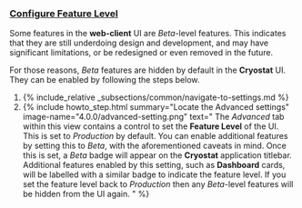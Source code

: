### [Configure Feature Level](#configure-feature-level)
Some features in the **web-client** UI are *Beta*-level features. This indicates that they are still underdoing design and development, and may have significant limitations, or be redesigned or even removed in the future.

For those reasons, *Beta* features are hidden by default in the **Cryostat** UI. They can be enabled by following the steps below.

<ol>
  <li>
    {% include_relative _subsections/common/navigate-to-settings.md %}
  </li>
  <li>
    {% include howto_step.html
      summary="Locate the Advanced settings"
      image-name="4.0.0/advanced-setting.png"
      text="
        The <i>Advanced</i> tab within this view contains a control to set the <b>Feature Level</b> of the UI. This is set to <i>Production</i> by default. You can enable additional features by setting this to <i>Beta</i>, with the aforementioned caveats in mind. Once this is set, a <i>Beta</i> badge will appear on the <b>Cryostat</b> application titlebar. Additional features enabled by this setting, such as <b>Dashboard</b> cards, will be labelled with a similar badge to indicate the feature level. If you set the feature level back to <i>Production</i> then any <i>Beta</i>-level features will be hidden from the UI again.
      "
    %}
  </li>
</ol>
